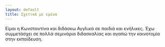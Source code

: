 ```yaml
---
layout: default
title: Σχετικά με εμένα
---
```


Είμαι η Κωνσταντίνα και διδάσκω Αγγλικά σε παιδιά και ενήλικες. Έχω συμμετάσχει σε πολλά σεμινάρια διδασκαλίας και αγαπώ την καινοτομία στην εκπαίδευση.
